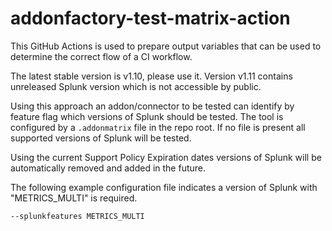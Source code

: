 # addonfactory-test-matrix-action

This GitHub Actions is used to prepare output variables that can be used to determine the correct flow of a CI workflow.

The latest stable version is v1.10, please use it. Version v1.11 contains unreleased Splunk version which is not accessible by public.

Using this approach an addon/connector to be tested can identify by feature flag which versions of Splunk should be tested. The tool is configured by a `.addonmatrix` file in the repo root. If no file is present all supported versions of Splunk will be tested.

Using the current Support Policy Expiration dates versions of Splunk will be automatically removed and added in the future.

The following example configuration file indicates a version of Splunk with "METRICS_MULTI" is required.

```
--splunkfeatures METRICS_MULTI
```

